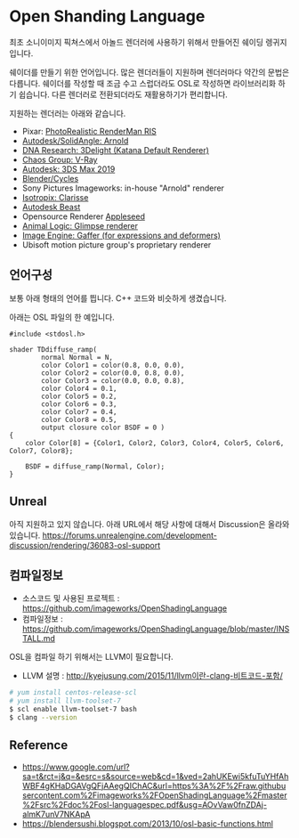 # Open Shanding Language
최초 소니이미지 픽쳐스에서 아놀드 렌더러에 사용하기 위해서 만들어진 쉐이딩 렝귀지 입니다.

쉐이더를 만들기 위한 언어입니다. 많은 렌더러들이 지원하며 렌더러마다 약간의 문법은 다릅니다.
쉐이더를 작성할 때 조금 수고 스럽더라도 OSL로 작성하면 라이브러리화 하기 쉽습니다.
다른 렌더러로 전환되더라도 재활용하기가 편리합니다.

지원하는 렌더러는 아래와 같습니다.

- Pixar: [PhotoRealistic RenderMan RIS](https://renderman.pixar.com)
- [Autodesk/SolidAngle: Arnold](https://www.autodesk.com/products/arnold/overview)
- [DNA Research: 3Delight (Katana Default Renderer)](https://www.3delight.com)
- [Chaos Group: V-Ray](https://docs.chaosgroup.com/display/VRAY3MAX/OSL+Material+%7C+VRayOSLMtl)
- [Autodesk: 3DS Max 2019](https://knowledge.autodesk.com/support/3ds-max/getting-started/caas/CloudHelp/cloudhelp/2019/ENU/3DSMax-Lighting-Shading/files/GUID-568DA829-62DA-432F-814F-2600F65141BD-htm.html)
- [Blender/Cycles](https://code.blender.org/2012/09/open-shading-language-in-cycles/)
- Sony Pictures Imageworks: in-house "Arnold" renderer
- [Isotropix: Clarisse](https://www.isotropix.com)
- [Autodesk Beast](https://www.youtube.com/watch?v=z1SSxOIOx7Y)
- Opensource Renderer [Appleseed](https://github.com/appleseedhq/appleseed)
- [Animal Logic: Glimpse renderer](https://www.fxguide.com/featured/a-glimpse-at-animal-logic/)
- [Image Engine: Gaffer (for expressions and deformers)](http://www.gafferhq.org)
- Ubisoft motion picture group's proprietary renderer

## 언어구성
보통 아래 형태의 언어를 띕니다. C++ 코드와 비슷하게 생겼습니다.

아래는 OSL 파일의 한 예입니다.
```
#include <stdosl.h>

shader TDdiffuse_ramp(
        normal Normal = N,
        color Color1 = color(0.8, 0.0, 0.0),
        color Color2 = color(0.0, 0.8, 0.0),
        color Color3 = color(0.0, 0.0, 0.8),
        color Color4 = 0.1,
        color Color5 = 0.2,
        color Color6 = 0.3,
        color Color7 = 0.4,
        color Color8 = 0.5,
        output closure color BSDF = 0 )
{
    color Color[8] = {Color1, Color2, Color3, Color4, Color5, Color6, Color7, Color8};

    BSDF = diffuse_ramp(Normal, Color);
}
```

## Unreal
아직 지원하고 있지 않습니다. 아래 URL에서 해당 사항에 대해서 Discussion은 올라와 있습니다.
https://forums.unrealengine.com/development-discussion/rendering/36083-osl-support

## 컴파일정보
- 소스코드 및 사용된 프로젝트 : https://github.com/imageworks/OpenShadingLanguage
- 컴파일정보 : https://github.com/imageworks/OpenShadingLanguage/blob/master/INSTALL.md

OSL을 컴파일 하기 위해서는 LLVM이 필요합니다.
- LLVM 설명 : http://kyejusung.com/2015/11/llvm이란-clang-비트코드-포함/

```bash
# yum install centos-release-scl
# yum install llvm-toolset-7
$ scl enable llvm-toolset-7 bash
$ clang --version
```

## Reference
- https://www.google.com/url?sa=t&rct=j&q=&esrc=s&source=web&cd=1&ved=2ahUKEwi5kfuTuYHfAhWBF4gKHaDGAVgQFjAAegQIChAC&url=https%3A%2F%2Fraw.githubusercontent.com%2Fimageworks%2FOpenShadingLanguage%2Fmaster%2Fsrc%2Fdoc%2Fosl-languagespec.pdf&usg=AOvVaw0fnZDAj-almK7unV7NKApA
- https://blendersushi.blogspot.com/2013/10/osl-basic-functions.html